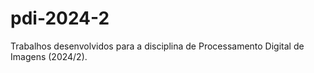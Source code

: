 # pdi-2024-2
Trabalhos desenvolvidos para a disciplina de Processamento Digital de Imagens (2024/2).
